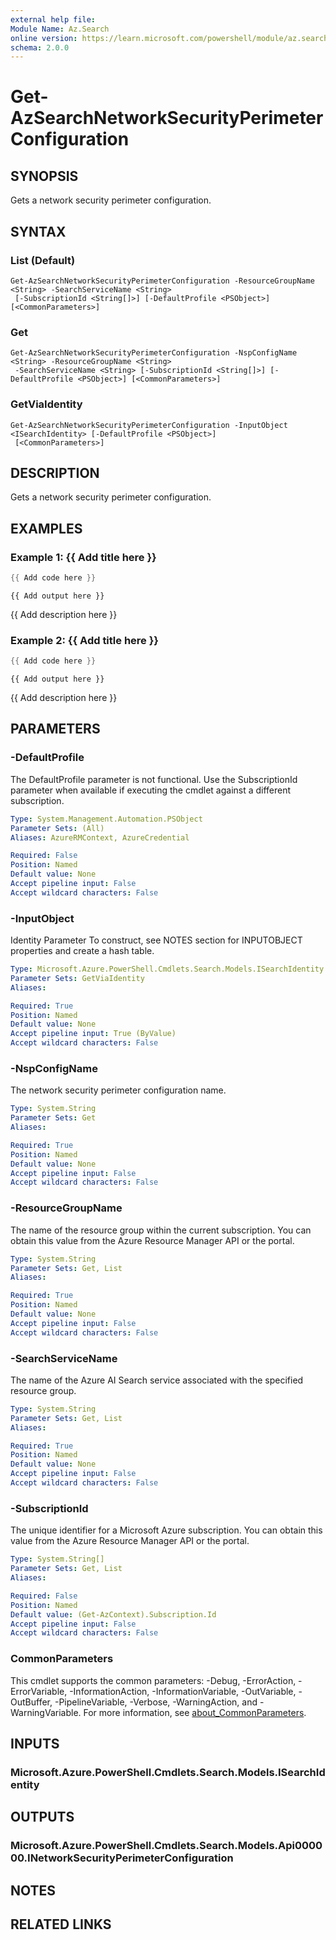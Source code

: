 ```yaml
---
external help file:
Module Name: Az.Search
online version: https://learn.microsoft.com/powershell/module/az.search/get-azsearchnetworksecurityperimeterconfiguration
schema: 2.0.0
---
```


# Get-AzSearchNetworkSecurityPerimeterConfiguration

## SYNOPSIS
Gets a network security perimeter configuration.

## SYNTAX

### List (Default)
```
Get-AzSearchNetworkSecurityPerimeterConfiguration -ResourceGroupName <String> -SearchServiceName <String>
 [-SubscriptionId <String[]>] [-DefaultProfile <PSObject>] [<CommonParameters>]
```

### Get
```
Get-AzSearchNetworkSecurityPerimeterConfiguration -NspConfigName <String> -ResourceGroupName <String>
 -SearchServiceName <String> [-SubscriptionId <String[]>] [-DefaultProfile <PSObject>] [<CommonParameters>]
```

### GetViaIdentity
```
Get-AzSearchNetworkSecurityPerimeterConfiguration -InputObject <ISearchIdentity> [-DefaultProfile <PSObject>]
 [<CommonParameters>]
```

## DESCRIPTION
Gets a network security perimeter configuration.

## EXAMPLES

### Example 1: {{ Add title here }}
```powershell
{{ Add code here }}
```

```output
{{ Add output here }}
```

{{ Add description here }}

### Example 2: {{ Add title here }}
```powershell
{{ Add code here }}
```

```output
{{ Add output here }}
```

{{ Add description here }}

## PARAMETERS

### -DefaultProfile
The DefaultProfile parameter is not functional.
Use the SubscriptionId parameter when available if executing the cmdlet against a different subscription.

```yaml
Type: System.Management.Automation.PSObject
Parameter Sets: (All)
Aliases: AzureRMContext, AzureCredential

Required: False
Position: Named
Default value: None
Accept pipeline input: False
Accept wildcard characters: False
```

### -InputObject
Identity Parameter
To construct, see NOTES section for INPUTOBJECT properties and create a hash table.

```yaml
Type: Microsoft.Azure.PowerShell.Cmdlets.Search.Models.ISearchIdentity
Parameter Sets: GetViaIdentity
Aliases:

Required: True
Position: Named
Default value: None
Accept pipeline input: True (ByValue)
Accept wildcard characters: False
```

### -NspConfigName
The network security perimeter configuration name.

```yaml
Type: System.String
Parameter Sets: Get
Aliases:

Required: True
Position: Named
Default value: None
Accept pipeline input: False
Accept wildcard characters: False
```

### -ResourceGroupName
The name of the resource group within the current subscription.
You can obtain this value from the Azure Resource Manager API or the portal.

```yaml
Type: System.String
Parameter Sets: Get, List
Aliases:

Required: True
Position: Named
Default value: None
Accept pipeline input: False
Accept wildcard characters: False
```

### -SearchServiceName
The name of the Azure AI Search service associated with the specified resource group.

```yaml
Type: System.String
Parameter Sets: Get, List
Aliases:

Required: True
Position: Named
Default value: None
Accept pipeline input: False
Accept wildcard characters: False
```

### -SubscriptionId
The unique identifier for a Microsoft Azure subscription.
You can obtain this value from the Azure Resource Manager API or the portal.

```yaml
Type: System.String[]
Parameter Sets: Get, List
Aliases:

Required: False
Position: Named
Default value: (Get-AzContext).Subscription.Id
Accept pipeline input: False
Accept wildcard characters: False
```

### CommonParameters
This cmdlet supports the common parameters: -Debug, -ErrorAction, -ErrorVariable, -InformationAction, -InformationVariable, -OutVariable, -OutBuffer, -PipelineVariable, -Verbose, -WarningAction, and -WarningVariable. For more information, see [about_CommonParameters](http://go.microsoft.com/fwlink/?LinkID=113216).

## INPUTS

### Microsoft.Azure.PowerShell.Cmdlets.Search.Models.ISearchIdentity

## OUTPUTS

### Microsoft.Azure.PowerShell.Cmdlets.Search.Models.Api000000.INetworkSecurityPerimeterConfiguration

## NOTES

## RELATED LINKS

